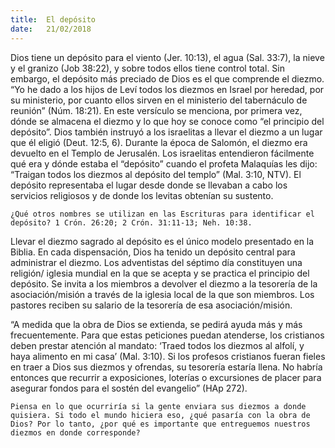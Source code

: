 ```yaml
---
title:  El depósito
date:   21/02/2018
---
```


Dios tiene un depósito para el viento (Jer. 10:13), el agua (Sal. 33:7), la nieve y el granizo (Job 38:22), y sobre todos ellos tiene control total. Sin embargo, el depósito más preciado de Dios es el que comprende el diezmo. “Yo he dado a los hijos de Leví todos los diezmos en Israel por heredad, por su ministerio, por cuanto ellos sirven en el ministerio del tabernáculo de reunión” (Núm. 18:21). En este versículo se menciona, por primera vez, dónde se almacena el diezmo y lo que hoy se conoce como “el principio del depósito”. Dios también instruyó a los israelitas a llevar el diezmo a un lugar que él eligió (Deut. 12:5, 6). Durante la época de Salomón, el diezmo era devuelto en el Templo de Jerusalén. Los israelitas entendieron fácilmente qué era y dónde estaba el “depósito” cuando el profeta Malaquías les dijo: “Traigan todos los diezmos al depósito del templo” (Mal. 3:10, NTV). El depósito representaba el lugar desde donde se llevaban a cabo los servicios religiosos y de donde los levitas obtenían su sustento. 

`¿Qué otros nombres se utilizan en las Escrituras para identificar el depósito? 1 Crón. 26:20; 2 Crón. 31:11-13; Neh. 10:38.`

Llevar el diezmo sagrado al depósito es el único modelo presentado en la Biblia. En cada dispensación, Dios ha tenido un depósito central para administrar el diezmo. Los adventistas del séptimo día constituyen una religión/ iglesia mundial en la que se acepta y se practica el principio del depósito. Se invita a los miembros a devolver el diezmo a la tesorería de la asociación/misión a través de la iglesia local de la que son miembros. Los pastores reciben su salario de la tesorería de esa asociación/misión.

“A medida que la obra de Dios se extienda, se pedirá ayuda más y más frecuentemente. Para que estas peticiones puedan atenderse, los cristianos deben prestar atención al mandato: ‘Traed todos los diezmos al alfolí, y haya alimento en mi casa’ (Mal. 3:10). Si los profesos cristianos fueran fieles en traer a Dios sus diezmos y ofrendas, su tesorería estaría llena. No habría entonces que recurrir a exposiciones, loterías o excursiones de placer para asegurar fondos para el sostén del evangelio” (HAp 272). 

`Piensa en lo que ocurriría si la gente enviara sus diezmos a donde quisiera. Si todo el mundo hiciera eso, ¿qué pasaría con la obra de Dios? Por lo tanto, ¿por qué es importante que entreguemos nuestros diezmos en donde corresponde?`